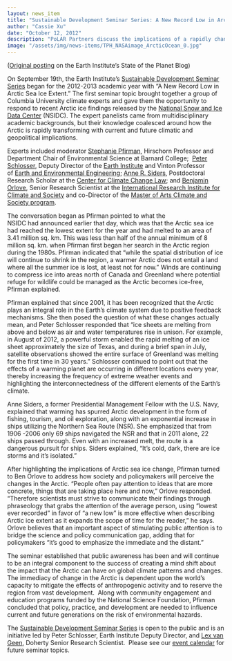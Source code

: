 ```yaml
---
layout: news_item
title: "Sustainable Development Seminar Series: A New Record Low in Arctic Sea Ice Extent"
author: "Cassie Xu"
date: "October 12, 2012"
description: "PoLAR Partners discuss the implications of a rapidly changing Arctic."
image: "/assets/img/news-items/TPH_NASAimage_ArcticOcean_0.jpg"
---
```


([Original
posting](http://blogs.ei.columbia.edu/2012/10/12/sustainable-development-seminar-series-artic-sea-ice/) on
the Earth Institute’s State of the Planet Blog)

On September 19th, the Earth Institute’s [Sustainable Development
Seminar Series](http://www.earth.columbia.edu/articles/view/2906) began
for the 2012-2013 academic year with “A New Record Low in Arctic Sea Ice
Extent.” The first seminar topic brought together a group of Columbia
University climate experts and gave them the opportunity to respond to
recent Arctic ice findings released by the [National Snow and Ice Data
Center](http://nsidc.org/) (NSIDC). The expert panelists came from
multidisciplinary academic backgrounds, but their knowledge coalesced
around how the Arctic is rapidly transforming with current and future
climatic and geopolitical implications.

Experts included moderator [Stephanie
Pfirman](http://earth.columbia.edu/ac/bios/pfirman.html), Hirschorn
Professor and Department Chair of Environmental Science at Barnard
College;  [Peter
Schlosser](http://earth.columbia.edu/ac/bios/schlosser.html), Deputy
Director of the [Earth
Institute](http://www.earth.columbia.edu/sections/view/9) and Vinton
Professor of [Earth and Environmental
Engineering](http://www.eee.columbia.edu/); [Anne R.
Siders](http://www.law.columbia.edu/fac/Anne_Siders), Postdoctoral
Research Scholar at the [Center for Climate Change
Law](http://web.law.columbia.edu/climate-change); and [Benjamin
Orlove](http://earth.columbia.edu/ac/bios/orlove.html), Senior Research
Scientist at the [International Research Institute for Climate and
Society](http://portal.iri.columbia.edu/portal/server.pt) and
co-Director of the [Master of Arts Climate and Society
program](http://climatesociety.ei.columbia.edu/). 

The conversation began as Pfirman pointed to what the
NSIDC had announced earlier that day, which was that the Arctic sea ice
had reached the lowest extent for the year and had melted to an area of
3.41 million sq. km. This was less than half of the annual minimum of 8
million sq. km. when Pfirman first began her search in the Arctic region
during the 1980s. Pfirman indicated that “while the spatial distribution
of ice will continue to shrink in the region, a warmer Arctic does not
entail a land where all the summer ice is lost, at least not for now.”
Winds are continuing to compress ice into areas north of Canada and
Greenland where potential refuge for wildlife could be managed as the
Arctic becomes ice-free, Pfirman explained.

Pfirman explained that since 2001, it has been recognized that the
Arctic plays an integral role in the Earth’s climate system due to
positive feedback mechanisms. She then posed the question of what these
changes actually mean, and Peter Schlosser responded that “ice sheets
are melting from above and below as air and water temperatures rise in
unison. For example, in August of 2012, a powerful storm enabled the
rapid melting of an ice sheet approximately the size of Texas, and
during a brief span in July, satellite observations showed the entire
surface of Greenland was melting for the first time in 30 years.”
Schlosser continued to point out that the effects of a warming planet
are occurring in different locations every year, thereby increasing the
frequency of extreme weather events and highlighting the
interconnectedness of the different elements of the Earth’s climate.

Anne Siders, a former Presidential Management Fellow with the U.S. Navy,
explained that warming has spurred Arctic development in the form of
fishing, tourism, and oil exploration, along with an exponential
increase in ships utilizing the Northern Sea Route (NSR). She emphasized
that from 1906 -2006 only 69 ships navigated the NSR and that in 2011
alone, 22 ships passed through. Even with an increased melt, the route
is a dangerous pursuit for ships. Siders explained, “It’s cold, dark,
there are ice storms and it’s isolated.” 

After highlighting the implications of Arctic sea ice change, Pfirman
turned to Ben Orlove to address how society and policymakers will
perceive the changes in the Arctic. “People often pay attention to ideas
that are more concrete, things that are taking place here and now,”
Orlove responded. “Therefore scientists must strive to communicate their
findings through phraseology that grabs the attention of the average
person, using “lowest ever recorded” in favor of “a new low” is more
effective when describing Arctic ice extent as it expands the scope of
time for the reader,” he says. Orlove believes that an important aspect
of stimulating public attention is to bridge the science and policy
communication gap, adding that for policymakers “it’s good to emphasize
the immediate and the distant.”

The seminar established that public awareness has been and will continue
to be an integral component to the success of creating a mind shift
about the impact that the Arctic can have on global climate patterns and
changes. The immediacy of change in the Arctic is dependent upon the
world’s capacity to mitigate the effects of anthropogenic activity and
to reserve the region from vast development.  Along with community
engagement and education programs funded by the National Science
Foundation, Pfirman concluded that policy, practice, and development are
needed to influence current and future generations on the risk of
environmental hazards. 

The [Sustainable Development Seminar
Series](http://www.earth.columbia.edu/articles/view/2906) is open to the
public and is an initiative led by Peter Schlosser, Earth Institute
Deputy Director, and [Lex van
Geen](http://earth.columbia.edu/ac/bios/van-geen.html), Doherty Senior
Research Scientist.  Please see our [event
calendar](http://earth.columbia.edu/articles/view/1774) for future
seminar topics.
